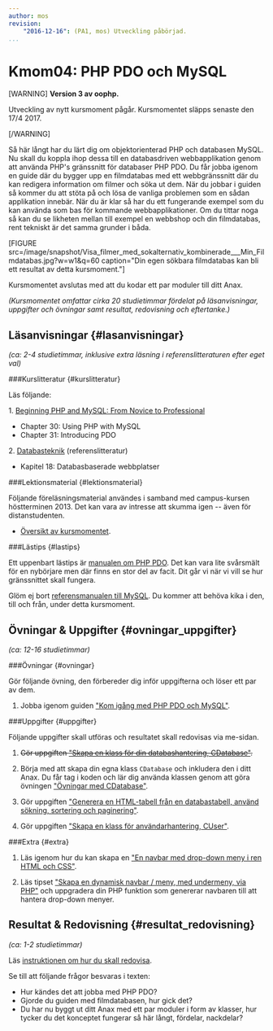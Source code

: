 ```yaml
---
author: mos
revision:
    "2016-12-16": (PA1, mos) Utveckling påbörjad.
...
```

Kmom04: PHP PDO och MySQL
==================================

[WARNING]
**Version 3 av oophp.**

Utveckling av nytt kursmoment pågår. Kursmomentet släpps senaste den 17/4 2017.

[/WARNING]

Så här långt har du lärt dig om objektorienterad PHP och databasen MySQL. Nu skall du koppla ihop dessa till en databasdriven webbapplikation genom att använda PHP's gränssnitt för databaser PHP PDO. Du får jobba igenom en guide där du bygger upp en filmdatabas med ett webbgränssnitt där du kan redigera information om filmer och söka ut dem. När du jobbar i guiden så kommer du att stöta på och lösa de vanliga problemen som en sådan applikation innebär. När du är klar så har du ett fungerande exempel som du kan använda som bas för kommande webbapplikationer. Om du tittar noga så kan du se likheten mellan till exempel en webbshop och din filmdatabas, rent tekniskt är det samma grunder i båda.

[FIGURE src=/image/snapshot/Visa_filmer_med_sokalternativ_kombinerade___Min_Filmdatabas.jpg?w=w1&q=60 caption="Din egen sökbara filmdatabas kan bli ett resultat av detta kursmoment."]

Kursmomentet avslutas med att du kodar ett par moduler till ditt Anax.

*(Kursmomentet omfattar cirka 20 studietimmar fördelat på läsanvisningar, uppgifter och övningar samt resultat, redovisning och eftertanke.)*



Läsanvisningar  {#lasanvisningar}
---------------------------------

*(ca: 2-4 studietimmar, inklusive extra läsning i referenslitteraturen efter eget val)*



###Kurslitteratur  {#kurslitteratur}

Läs följande:

1\. [Beginning PHP and MySQL: From Novice to Professional](kunskap/boken-beginning-php-and-mysql-from-novice-to-professional)

* Chapter 30: Using PHP with MySQL
* Chapter 31: Introducing PDO



2\. [Databasteknik](kunskap/boken-databasteknik) (referenslitteratur)

* Kapitel 18: Databasbaserade webbplatser



###Lektionsmaterial  {#lektionsmaterial}

Följande föreläsningsmaterial användes i samband med campus-kursen höstterminen 2013. Det kan vara av intresse att skumma igen -- även för distanstudenten.

* [Översikt av kursmomentet](https://dl.dropboxusercontent.com/u/24315211/oophp/oophp-kmom04-ht13.pdf).



###Lästips {#lastips}

Ett uppenbart lästips är [manualen om PHP PDO](http://php.net/manual/en/book.pdo.php). Det kan vara lite svårsmält för en nybörjare men där finns en stor del av facit. Dit går vi när vi vill se hur gränssnittet skall fungera.

Glöm ej bort [referensmanualen till MySQL](http://dev.mysql.com/doc/refman/5.6/en/). Du kommer att behöva kika i den, till och från, under detta kursmoment.



Övningar & Uppgifter  {#ovningar_uppgifter}
-------------------------------------------

*(ca: 12-16 studietimmar)*


###Övningar {#ovningar}

Gör följande övning, den förbereder dig inför uppgifterna och löser ett par av dem.

1. Jobba igenom guiden ["Kom igång med PHP PDO och MySQL"](kunskap/kom-igang-med-php-pdo-och-mysql).



###Uppgifter {#uppgifter}

Följande uppgifter skall utföras och resultatet skall redovisas via me-sidan.

1. <strike>Gör uppgiften ["Skapa en klass för din databashantering, CDatabase"](uppgift/skapa-en-klass-for-din-databashantering-cdatabase).</strike>

1. Börja med att skapa din egna klass `CDatabase` och inkludera den i ditt Anax. Du får tag i koden och lär dig använda klassen genom att göra övningen ["Övningar med CDatabase"](uppgift/ovningar-med-cdatabase).

1. Gör uppgiften ["Generera en HTML-tabell från en databastabell, använd sökning, sortering och paginering"](uppgift/generera-en-html-tabell-fran-en-databastabell-anvand-sokning-sortering-och-paginering). 

1. Gör uppgiften ["Skapa en klass för användarhantering, CUser"](uppgift/skapa-en-klass-for-anvandarhantering-cuser).



###Extra {#extra}

1. Läs igenom hur du kan skapa en ["En navbar med drop-down meny i ren HTML och CSS"](coachen/en-navbar-med-drop-down-meny-i-ren-html-och-css).

2. Läs tipset ["Skapa en dynamisk navbar / meny, med undermeny, via PHP"](coachen/skapa-en-dynamisk-navbar-meny-med-undermeny-via-php) och uppgradera din PHP funktion som genererar navbaren till att hantera drop-down menyer.



Resultat & Redovisning  {#resultat_redovisning}
-----------------------------------------------

*(ca: 1-2 studietimmar)*

Läs [instruktionen om hur du skall redovisa](oophp/redovisa).

Se till att följande frågor besvaras i texten:

* Hur kändes det att jobba med PHP PDO?
* Gjorde du guiden med filmdatabasen, hur gick det?
* Du har nu byggt ut ditt Anax med ett par moduler i form av klasser, hur tycker du det konceptet fungerar så här långt, fördelar, nackdelar?
